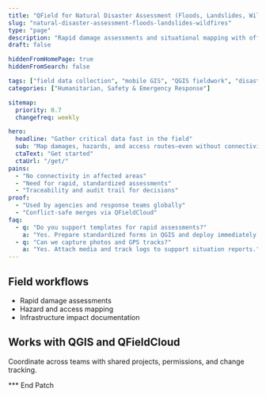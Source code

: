 ```yaml
---
title: "QField for Natural Disaster Assessment (Floods, Landslides, Wildfires)"
slug: "natural-disaster-assessment-floods-landslides-wildfires"
type: "page"
description: "Rapid damage assessments and situational mapping with offline mobile GIS in disaster zones."
draft: false

hiddenFromHomePage: true
hiddenFromSearch: false

tags: ["field data collection", "mobile GIS", "QGIS fieldwork", "disaster assessment", "flood", "landslide", "wildfire"]
categories: ["Humanitarian, Safety & Emergency Response"]

sitemap:
  priority: 0.7
  changefreq: weekly

hero:
  headline: "Gather critical data fast in the field"
  sub: "Map damages, hazards, and access routes—even without connectivity—and sync when possible."
  ctaText: "Get started"
  ctaUrl: "/get/"
pains:
  - "No connectivity in affected areas"
  - "Need for rapid, standardized assessments"
  - "Traceability and audit trail for decisions"
proof:
  - "Used by agencies and response teams globally"
  - "Conflict-safe merges via QFieldCloud"
faq:
  - q: "Do you support templates for rapid assessments?"
    a: "Yes. Prepare standardized forms in QGIS and deploy immediately to teams."
  - q: "Can we capture photos and GPS tracks?"
    a: "Yes. Attach media and track logs to support situation reports."
---
```


## Field workflows
- Rapid damage assessments  
- Hazard and access mapping  
- Infrastructure impact documentation

## Works with QGIS and QFieldCloud
Coordinate across teams with shared projects, permissions, and change tracking.

*** End Patch